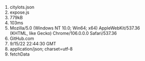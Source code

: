 1. citylots.json
2. expose.js
3. 779kB
4. 103ms
5. Mozilla/5.0 (Windows NT 10.0; Win64; x64) AppleWebKit/537.36 (KHTML, like Gecko) Chrome/106.0.0.0 Safari/537.36
6. GitHub.com
7. 9/15/22 22:44:30 GMT
8. application/json; charset=utf-8
9. fetchData
